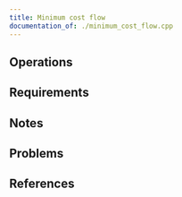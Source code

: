 ```yaml
---
title: Minimum cost flow
documentation_of: ./minimum_cost_flow.cpp
---
```


## Operations

## Requirements

## Notes

## Problems

## References
